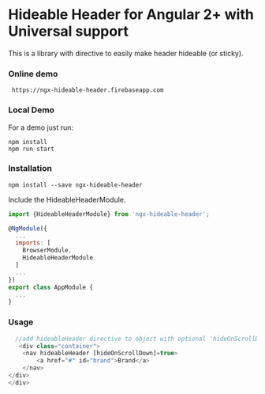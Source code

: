 # Hideable Header for Angular 2+ with Universal support

This is a library with directive to easily make header hideable (or sticky).


### Online demo

``` 
 https://ngx-hideable-header.firebaseapp.com
```

### Local Demo

For a demo just run:
```
npm install
npm run start
```

### Installation

```
npm install --save ngx-hideable-header
```

Include the HideableHeaderModule.
```js
import {HideableHeaderModule} from 'ngx-hideable-header';

@NgModule({
  ...
  imports: [
    BrowserModule,
    HideableHeaderModule
  ]
  ...
})
export class AppModule {
  ...
}
```

### Usage

```js
  //add hideableHeader directive to object with optional 'hideOnScrollDown' parameter">
   <div class="container">
    <nav hideableHeader [hideOnScrollDown]=true>
        <a href="#" id="brand">Brand</a>
    </nav>
</div>
</div>

```


